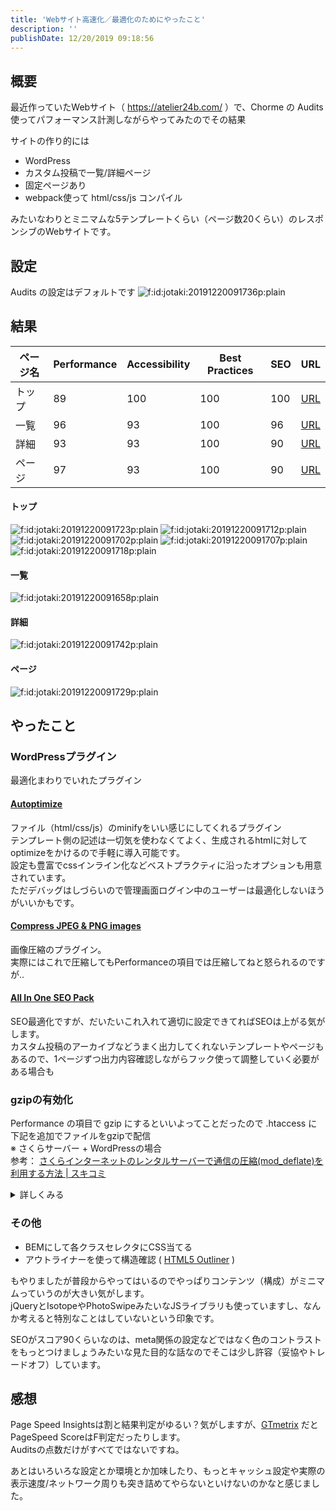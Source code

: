 ```yaml
---
title: 'Webサイト高速化／最適化のためにやったこと'
description: ''
publishDate: 12/20/2019 09:18:56
---
```


<h2>概要</h2>

<p>最近作っていたWebサイト（ <a href="https://atelier24b.com/">https://atelier24b.com/</a> ）で、Chorme の Audits 使ってパフォーマンス計測しながらやってみたのでその結果</p>

<p>サイトの作り的には</p>

<ul>
<li>WordPress</li>
<li>カスタム投稿で一覧/詳細ページ</li>
<li>固定ページあり</li>
<li>webpack使って html/css/js コンパイル</li>
</ul>

<p>みたいなわりとミニマムな5テンプレートくらい（ページ数20くらい）のレスポンシブのWebサイトです。</p>

<h2>設定</h2>

<p>Audits の設定はデフォルトです
<span itemscope itemtype="http://schema.org/Photograph"><img src="/images/hatena/20191220091736.png" alt="f:id:jotaki:20191220091736p:plain" title="f:id:jotaki:20191220091736p:plain" class="hatena-fotolife" itemprop="image"></span></p>

<h2>結果</h2>

<table>
<thead>
<tr>
<th>ページ名</th>
<th>Performance</th>
<th>Accessibility</th>
<th>Best Practices</th>
<th>SEO</th>
<th>URL</th>
</tr>
</thead>
<tbody>
<tr>
<td>トップ</td>
<td>89</td>
<td>100</td>
<td>100</td>
<td>100</td>
<td><a href="https://atelier24b.com/">URL</a></td>
</tr>
<tr>
<td>一覧</td>
<td>96</td>
<td>93</td>
<td>100</td>
<td>96</td>
<td><a href="https://atelier24b.com/artists/">URL</a></td>
</tr>
<tr>
<td>詳細</td>
<td>93</td>
<td>93</td>
<td>100</td>
<td>90</td>
<td><a href="https://atelier24b.com/artists/atsushi-kokawa/">URL</a></td>
</tr>
<tr>
<td>ページ</td>
<td>97</td>
<td>93</td>
<td>100</td>
<td>90</td>
<td><a href="https://atelier24b.com/about/">URL</a></td>
</tr>
</tbody>
</table>

<h4>トップ</h4>

<p><span itemscope itemtype="http://schema.org/Photograph"><img src="/images/hatena/20191220091723.png" alt="f:id:jotaki:20191220091723p:plain" title="f:id:jotaki:20191220091723p:plain" class="hatena-fotolife" itemprop="image"></span>
<span itemscope itemtype="http://schema.org/Photograph"><img src="/images/hatena/20191220091712.png" alt="f:id:jotaki:20191220091712p:plain" title="f:id:jotaki:20191220091712p:plain" class="hatena-fotolife" itemprop="image"></span>
<span itemscope itemtype="http://schema.org/Photograph"><img src="/images/hatena/20191220091702.png" alt="f:id:jotaki:20191220091702p:plain" title="f:id:jotaki:20191220091702p:plain" class="hatena-fotolife" itemprop="image"></span>
<span itemscope itemtype="http://schema.org/Photograph"><img src="/images/hatena/20191220091707.png" alt="f:id:jotaki:20191220091707p:plain" title="f:id:jotaki:20191220091707p:plain" class="hatena-fotolife" itemprop="image"></span>
<span itemscope itemtype="http://schema.org/Photograph"><img src="/images/hatena/20191220091718.png" alt="f:id:jotaki:20191220091718p:plain" title="f:id:jotaki:20191220091718p:plain" class="hatena-fotolife" itemprop="image"></span></p>

<h4>一覧</h4>

<p><span itemscope itemtype="http://schema.org/Photograph"><img src="/images/hatena/20191220091658.png" alt="f:id:jotaki:20191220091658p:plain" title="f:id:jotaki:20191220091658p:plain" class="hatena-fotolife" itemprop="image"></span></p>

<h4>詳細</h4>

<p><span itemscope itemtype="http://schema.org/Photograph"><img src="/images/hatena/20191220091742.png" alt="f:id:jotaki:20191220091742p:plain" title="f:id:jotaki:20191220091742p:plain" class="hatena-fotolife" itemprop="image"></span></p>

<h4>ページ</h4>

<p><span itemscope itemtype="http://schema.org/Photograph"><img src="/images/hatena/20191220091729.png" alt="f:id:jotaki:20191220091729p:plain" title="f:id:jotaki:20191220091729p:plain" class="hatena-fotolife" itemprop="image"></span></p>

<h2>やったこと</h2>

<h3>WordPressプラグイン</h3>

<p>最適化まわりでいれたプラグイン</p>

<h4><a href="https://ja.wordpress.org/plugins/autoptimize/">Autoptimize</a></h4>

<p>ファイル（html/css/js）のminifyをいい感じにしてくれるプラグイン<br/>
テンプレート側の記述は一切気を使わなくてよく、生成されるhtmlに対してoptimizeをかけるので手軽に導入可能です。<br/>
設定も豊富でcssインライン化などベストプラクティに沿ったオプションも用意されています。<br/>
ただデバッグはしづらいので管理画面ログイン中のユーザーは最適化しないほうがいいかもです。</p>

<h4><a href="https://ja.wordpress.org/plugins/tiny-compress-images/">Compress JPEG &amp; PNG images</a></h4>

<p>画像圧縮のプラグイン。<br/>
実際にはこれで圧縮してもPerformanceの項目では圧縮してねと怒られるのですが..</p>

<h4><a href="https://ja.wordpress.org/plugins/all-in-one-seo-pack/">All In One SEO Pack</a></h4>

<p>SEO最適化ですが、だいたいこれ入れて適切に設定できてればSEOは上がる気がします。<br/>
カスタム投稿のアーカイブなどうまく出力してくれないテンプレートやページもあるので、1ページずつ出力内容確認しながらフック使って調整していく必要がある場合も</p>

<h3>gzipの有効化</h3>

<p>Performance の項目で gzip にするといいよってことだったので .htaccess に下記を追加でファイルをgzipで配信<br/>
※ さくらサーバー + WordPressの場合<br/>
参考： <a href="http://www.sukicomi.net/2018/05/sakura-rensaba-moddeflate.html">さくらインターネットのレンタルサーバーで通信の圧縮(mod_deflate)を利用する方法 | スキコミ</a></p>

<p><details><summary>詳しくみる</summary><div></p>

<pre class="code" data-lang="" data-unlink># gzip有効
&lt;IfModule mod_deflate.c&gt;
  SetOutputFilter DEFLATE
  BrowserMatch ^Mozilla/4\.0[678] no-gzip
  BrowserMatch ^Mozilla/4 gzip-only-text/html
  BrowserMatch \bMSIE\s(7|8) !no-gzip !gzip-only-text/html

  Header append Vary Accept-Encoding env=!dont-vary

  # 画像は再圧縮しない
  SetEnvIfNoCase Request_URI \.(?:gif|jpe?g|png|ico)$ no-gzip dont-vary

  # 圧縮設定
  AddOutputFilterByType DEFLATE text/plain
  AddOutputFilterByType DEFLATE text/html
  AddOutputFilterByType DEFLATE text/xml
  AddOutputFilterByType DEFLATE text/css
  AddOutputFilterByType DEFLATE text/js
  AddOutputFilterByType DEFLATE image/svg+xml
  AddOutputFilterByType DEFLATE application/xml
  AddOutputFilterByType DEFLATE application/xhtml+xml
  AddOutputFilterByType DEFLATE application/rss+xml
  AddOutputFilterByType DEFLATE application/atom_xml
  AddOutputFilterByType DEFLATE application/javascript
  AddOutputFilterByType DEFLATE application/x-javascript
  AddOutputFilterByType DEFLATE application/x-httpd-php
&lt;/IfModule&gt;</pre>

<p></div></details></p>

<h3>その他</h3>

<ul>
<li>BEMにして各クラスセレクタにCSS当てる</li>
<li>アウトライナーを使って構造確認 ( <a href="https://chrome.google.com/webstore/detail/html5-outliner/afoibpobokebhgfnknfndkgemglggomo">HTML5 Outliner</a> )</li>
</ul>

<p>もやりましたが普段からやってはいるのでやっぱりコンテンツ（構成）がミニマムっていうのが大きい気がします。<br/>
jQueryとIsotopeやPhotoSwipeみたいなJSライブラリも使っていますし、なんか考えると特別なことはしていないという印象です。</p>

<p>SEOがスコア90くらいなのは、meta関係の設定などではなく色のコントラストをもっとつけましょうみたいな見た目的な話なのでそこは少し許容（妥協やトレードオフ）しています。</p>

<h2>感想</h2>

<p>Page Speed Insightsは割と結果判定がゆるい？気がしますが、<a href="https://gtmetrix.com/reports/atelier24b.com/YvCOWMDv">GTmetrix</a> だとPageSpeed ScoreはF判定だったりします。<br/>
Auditsの点数だけがすべてではないですね。</p>

<p>あとはいろいろな設定とか環境とか加味したり、もっとキャッシュ設定や実際の表示速度/ネットワーク周りも突き詰めてやらないといけないのかなと感じました。</p>

